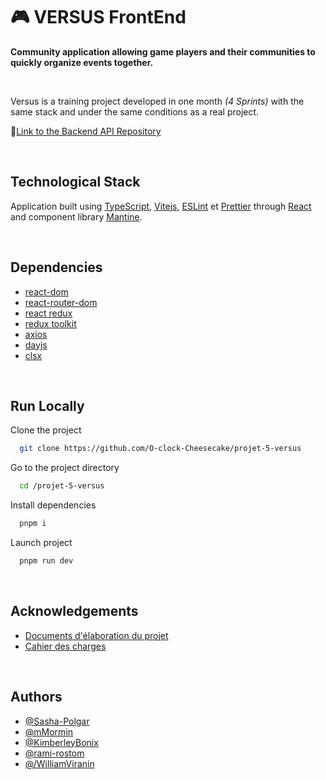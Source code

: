 # 🎮 VERSUS FrontEnd
**Community application allowing game players and their communities to quickly organize events together.**

<br />

Versus is a training project developed in one month *(4 Sprints)* with the same stack and under the same conditions as a real project.

:satellite:[Link to the Backend API Repository](https://github.com/O-clock-Cheesecake/projet-5-versus-back)

<br />

## Technological Stack
Application built using [TypeScript](https://www.typescriptlang.org/), [Vitejs](https://vitejs.dev/), [ESLint](https://eslint.org/) et [Prettier](https://prettier.io/) through [React](https://fr.legacy.reactjs.org/) and component library [Mantine](https://mantine.dev/).

<br />

## Dependencies
- [react-dom](https://www.npmjs.com/package/react-dom)
- [react-router-dom](https://www.npmjs.com/package/react-router-dom)
- [react redux](https://www.npmjs.com/package/react-redux)
- [redux toolkit](https://www.npmjs.com/package/@reduxjs/toolkit)
- [axios](https://www.npmjs.com/package/axios)
- [dayjs](https://www.npmjs.com/package/dayjs)
- [clsx](https://www.npmjs.com/package/clsx)

<br />

## Run Locally

Clone the project

```bash
  git clone https://github.com/O-clock-Cheesecake/projet-5-versus
```

Go to the project directory 

```bash
  cd /projet-5-versus
```

Install dependencies

```bash
  pnpm i
```

Launch project

```bash
  pnpm run dev
```

<br />

## Acknowledgements

 - [Documents d'élaboration du projet](https://github.com/O-clock-Cheesecake/projet-5-versus/wiki)
 - [Cahier des charges](https://docs.google.com/document/d/1bTD5kVhkD7utuCIPbLkuoNbhCruBuwi9tcCYeXgs8Hc/edit#heading=h.k2mrd19y696k)

<br />

## Authors

- [@Sasha-Polgar](https://github.com/Sasha-Polgar)
- [@mMormin](https://github.com/mMormin)
- [@KimberleyBonix](https://github.com/KimberleyBonix)
- [@rami-rostom](https://github.com/rami-rostom)
- [@/WilliamViranin](https://github.com/WilliamViranin)
